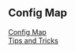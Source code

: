 ## Config Map

[Config Map](https://kubernetes.io/docs/concepts/configuration/configmap/)
</br>
[Tips and Tricks](../../tips_and_tricks.md)
